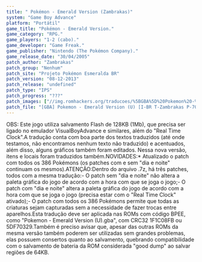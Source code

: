 ```yaml
---
title: " Pokémon - Emerald Version (Zambrakas)"
system: "Game Boy Advance"
platform: "Portátil"
game_title: "Pokémon - Emerald Version."
game_category: "RPG."
game_players: "1-2 (cabo)."
game_developer: "Game Freak."
game_publisher: "Nintendo (The Pokémon Company)."
game_release_date: "30/04/2005"
patch_author: "Zambrakas"
patch_group: "Nenhum"
patch_site: "Projeto Pokémon Esmeralda BR"
patch_version: "08-12-2013"
patch_release: "undefined"
patch_type: "IPS"
patch_progress: "???"
patch_images: ["//img.romhackers.org/traducoes/%5BGBA%5D%20Pokemon%20-%20Emerald%20Version%20-%20Zambrakas%20-%201.png","//img.romhackers.org/traducoes/%5BGBA%5D%20Pokemon%20-%20Emerald%20Version%20-%20Zambrakas%20-%202.png","//img.romhackers.org/traducoes/%5BGBA%5D%20Pokemon%20-%20Emerald%20Version%20-%20Zambrakas%20-%203.png"]
patch_file: "[GBA] Pokemon - Emerald Version (U) [I-BR T-Zambrakas P-70% A-2012].7z"
---
```

OBS: Este jogo utiliza salvamento Flash de 128KB (1Mb), que precisa ser ligado no emulador VisualBoyAdvance e similares, além do "Real Time Clock".A tradução conta com boa parte dos textos traduzidos (até onde testamos, não encontramos nenhum texto não traduzido) e acentuados, além disso, alguns gráficos também foram editados. Nessa nova versão, itens e locais foram traduzidos também.NOVIDADES:* Atualizado o patch com todos os 386 Pokémons (os patches com e sem "dia e noite" continuam os mesmos).ATENÇÃO:Dentro do arquivo .7z, há três patches, todos com a mesma tradução:- O patch sem "dia e noite" não altera a paleta gráfica do jogo de acordo com a hora com que se joga o jogo;- O patch com "dia e noite" altera a paleta gráfica do jogo de acordo com a hora com que se joga o jogo (precisa estar com o "Real Time Clock" ativado);- O patch com todos os 386 Pokémons permite que todas as criaturas sejam capturadas sem a necessidade de fazer trocas entre aparelhos.Esta tradução deve ser aplicada nas ROMs com código BPEE, como "Pokemon - Emerald Version (U).gba", com CRC32 1F1C08FB ou 5DF70329.Também é preciso avisar que, apesar das outras ROMs da mesma versão também poderem ser utilizadas sem grandes problemas, elas possuem consertos quanto ao salvamento, quebrando compatibilidade com o salvamento de bateria da ROM considerada "good dump" ao salvar regiões de 64KB.